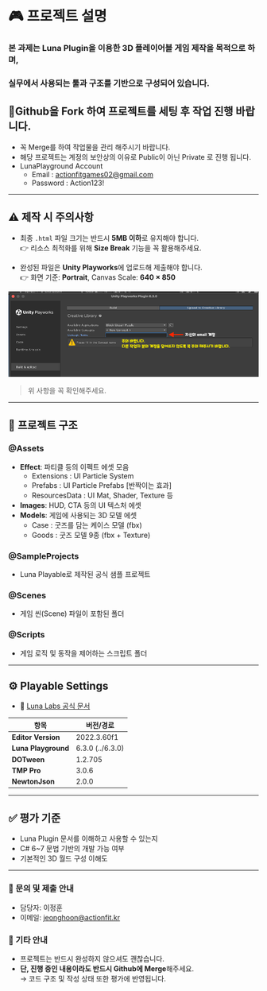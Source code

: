 # 🎮 프로젝트 설명
### 본 과제는 Luna Plugin을 이용한 3D 플레이어블 게임 제작을 목적으로 하며,
### 실무에서 사용되는 툴과 구조를 기반으로 구성되어 있습니다.


## 🚨Github을 Fork 하여 프로젝트를 세팅 후 작업 진행 바랍니다.
- 꼭 Merge를 하여 작업물을 관리 해주시기 바랍니다.
- 해당 프로젝트는 계정의 보안상의 이유로 Public이 아닌 Private 로 진행 됩니다.
- LunaPlayground Account 
  - Email : actionfitgames02@gmail.com
  - Password : Action123!
--- 

## ⚠️ 제작 시 주의사항

- 최종 `.html` 파일 크기는 반드시 **5MB 이하**로 유지해야 합니다.  
  👉 리소스 최적화를 위해 **Size Break** 기능을 꼭 활용해주세요.

- 완성된 파일은 **Unity Playworks**에 업로드해 제출해야 합니다.  
  👉 화면 기준: **Portrait**, Canvas Scale: **640 × 850**

![SCR-20250707-kqad.png](SCR-20250707-kqad.png)

> 위 사항을 꼭 확인해주세요.

---

## 📁 프로젝트 구조

### @Assets
- **Effect**: 파티클 등의 이펙트 에셋 모음
  - Extensions : UI Particle System
  - Prefabs : UI Particle Prefabs [반짝이는 효과]
  - ResourcesData : UI Mat, Shader, Texture 등
- **Images**: HUD, CTA 등의 UI 텍스처 에셋
- **Models**: 게임에 사용되는 3D 모델 에셋
  - Case : 굿즈를 담는 케이스 모델 (fbx)
  - Goods : 굿즈 모델 9종 (fbx + Texture)
### @SampleProjects
- Luna Playable로 제작된 공식 샘플 프로젝트

### @Scenes
- 게임 씬(Scene) 파일이 포함된 폴더

### @Scripts
- 게임 로직 및 동작을 제어하는 스크립트 폴더

---

## ⚙️ Playable Settings

- 📄 [Luna Labs 공식 문서](https://docs.lunalabs.io/docs/playable/getting-started/step-by-step)

| 항목              | 버전/경로       |
|-------------------|-----------------|
| **Editor Version** | 2022.3.60f1     |
| **Luna Playground** | 6.3.0 (../6.3.0) |
| **DOTween**        | 1.2.705         |
| **TMP Pro**        | 3.0.6           |
| **NewtonJson**     | 2.0.0           |

---

## ✅ 평가 기준

- Luna Plugin 문서를 이해하고 사용할 수 있는지
- C# 6~7 문법 기반의 개발 가능 여부
- 기본적인 3D 월드 구성 이해도

---

### 📩 문의 및 제출 안내
- 담당자: 이정훈
- 이메일: jeonghoon@actionfit.kr

### 📌 기타 안내
- 프로젝트는 반드시 완성하지 않으셔도 괜찮습니다.
- **단, 진행 중인 내용이라도 반드시 Github에 Merge**해주세요.  
  → 코드 구조 및 작성 상태 또한 평가에 반영됩니다.
